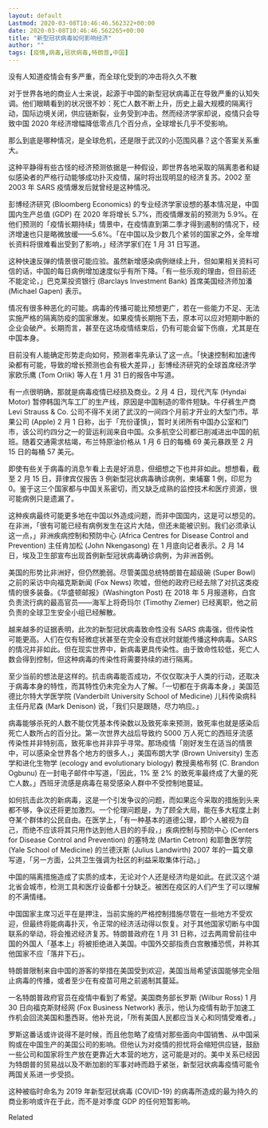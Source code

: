 ```yaml
---
layout: default
Lastmod: 2020-03-08T10:46:46.562322+00:00
date: 2020-03-08T10:46:46.562265+00:00
title: "新型冠状病毒如何影响经济"
author: ""
tags: [疫情,病毒,冠状病毒,特朗普,中国]
---
```


没有人知道疫情会有多严重，而全球化受到的冲击将久久不散

对于世界各地的商业人士来说，起源于中国的新型冠状病毒正在导致严重的认知失调。他们眼睛看到的状况很不妙：死亡人数不断上升，历史上最大规模的隔离行动，国际边境关闭，供应链断裂，业务受到冲击。然而经济学家却说，疫情只会导致中国 2020 年经济增幅降低零点几个百分点，全球增长几乎不受影响。

那么到底是哪种情况，是全球危机，还是限于武汉的小范围风暴？这个答案关系重大。

这种平静得有些古怪的经济预测依据是一种假设，即世界各地采取的隔离患者和疑似感染者的严格行动能够成功扑灭疫情，届时将出现明显的经济复苏。2002 至 2003 年 SARS 疫情爆发后就曾经是这种情况。

彭博经济研究 (Bloomberg Economics) 的专业经济学家设想的基本情况是，中国国内生产总值 (GDP) 在 2020 年将增长 5.7%，而疫情爆发前的预测为 5.9%。在他们预测的「疫情长期持续」情景中，在疫情直到第二季才得到遏制的情况下，经济增速也只是略微放缓——5.6%。「在中国以及少数几个紧邻的国家之外，全年增长资料将很难看出受到了影响，」经济学家们在 1 月 31 日写道。

这种快速反弹的情景很可能应验。虽然新增感染病例继续上升，但如果相关资料可信的话，中国的每日病例增加速度似乎有所下降。「有一些乐观的理由，但目前还不能定论，」巴克莱投资银行 (Barclays Investment Bank) 首席美国经济师加潘 (Michael Gapen) 表示。

情况有很多种恶化的可能。病毒的传播可能比预想更广，若在一些能力不足、无法实施严格的隔离防疫的国家爆发。如果疫情长期拖下去，原本可以应对短期中断的企业会破产。长期而言，甚至在这场疫情结束后，仍有可能会留下伤痕，尤其是在中国本身。

目前没有人能确定形势走向如何，预测者率先承认了这一点。「快速控制和加速传染都有可能，导致的增长预测也会有极大差异，」彭博经济研究的全球首席经济学家欧乐鹰 (Tom Orlik) 等人在 1 月 31 日的报告中写道。

有一点很明确，那就是病毒疫情已经损及商业。2 月 4 日，现代汽车 (Hyndai Motor) 暂停韩国汽车工厂的生产线，原因是中国制造的零件短缺。牛仔裤生产商 Levi Strauss & Co. 公司不得不关闭了武汉的一间四个月前才开业的大型门市。苹果公司 (Apple) 2 月 1 日称，出于「充份谨慎」，暂时关闭所有中国办公室和门市，该公司约四分之一的营运利润来自中国。众多航空公司都已削减进出中国的航班。随着交通需求枯竭，布兰特原油价格从 1 月 6 日的每桶 69 美元暴跌至 2 月 15 日的每桶 57 美元。

即使有些关于病毒的消息乍看上去是好消息，但细想之下也并非如此。想想看，截至 2 月 15 日，菲律宾仅报告 3 例新型冠状病毒确诊病例，柬埔寨 1 例，印尼为 0。鉴于这三个国家都与中国关系密切，而又缺乏成熟的监控技术和医疗资源，很可能病例只是遗漏了。

这种疾病最终可能更多地在中国以外造成问题，而非中国国内，这是可以想见的。在非洲，「很有可能已经有病例发生在这片大陆，但还未能被识别。我们必须承认这一点，」非洲疾病控制和预防中心 (Africa Centres for Disease Control and Prevention) 主任肯加松 (John Nkengasong) 在 1 月底向记者表示。2 月 14 日，埃及卫生部宣布出现首例新型冠状病毒确诊病例，为非洲首例。

美国的形势比非洲好，但仍然脆弱。尽管美国总统特朗普在超级碗 (Super Bowl) 之前的采访中向福克斯新闻 (Fox News) 吹嘘，但他的政府已经去除了对抗这类疫情的很多装备。《华盛顿邮报》(Washington Post) 在 2018 年 5 月报道称，白宫负责流行病的最高官员——海军上将奇玛尔 (Timothy Ziemer) 已经离职，他之前负责的全球卫生安全小组已经解散。

越来越多的证据表明，此次的新型冠状病毒致命性没有 SARS 病毒强，但传染性可能更高。人们在仅有轻微症状甚至在完全没有症状时就能传播这种病毒。SARS 的情况并非如此。但在现实世界中，新病毒更具传染性。由于致命性较低，死亡人数会得到控制，但这种病毒的传染性将需要持续的进行隔离。

至少当前的想法是这样的。抗击病毒能否成功，不仅仅取决于人类的行动，还取决于病毒本身的特性，而其特性仍未完全为人了解。「一切都在于病毒本身，」美国范德比尔特大学医学院 (Vanderbilt University School of Medicine) 儿科传染病科主任丹尼森 (Mark Denison) 说，「我们只是跟随，尽力响应。」

病毒能够杀死的人数不能仅凭基本传染数以及致死率来预测，致死率也就是感染后死亡人数所占的百分比。第一次世界大战后导致约 5000 万人死亡的西班牙流感传染性并非特别高，致死率也并非异乎寻常。那场疫情「刚好发生在适当的情景中，可以感染全世界各个地方的很多人，」美国布朗大学 (Brown University) 生态学和进化生物学 (ecology and evolutionary biology) 教授奥格布努 (C. Brandon Ogbunu) 在一封电子邮件中写道，「因此，1% 至 2% 的致死率最终成了大量的死亡人数。」西班牙流感是病毒在易受感染人群中不受控制地蔓延。

如何抗击此次的新病毒，这是一个引发争议的问题，而如果迄今采取的措施到头来都不够，争议还将更加激烈。一个伦理问题是，为了顾全大局，能在多大程度上剥夺某个群体的公民自由。在医学上，「有一种基本的道德公理，即个人被视为自己，而绝不应该将其只用作达到他人目的的手段，」疾病控制与预防中心 (Centers for Disease Control and Prevention) 的塞特龙 (Martin Cetron) 和耶鲁医学院 (Yale School of Medicine) 的兰德沃斯 (Julius Landwirth) 2007 年的一篇文章写道，「另一方面，公共卫生强调为社区的利益采取集体行动。」

中国的隔离措施造成了实质的成本，无论对个人还是经济均是如此。在武汉这个湖北省会城市，检测工具和医疗设备都十分缺乏。被困在疫区的人们产生了可以理解的不满情绪。

中国国家主席习近平在是押注，当前实施的严格控制措施尽管在一些地方不受欢迎，但最终将能病毒扑灭，令正常的经济活动得以恢复。对于其他国家切断与中国联系的举动，将会推迟经济复苏。特朗普政府在 1 月 31 日称，过去两周曾前往中国的外国人「基本上」将被拒绝进入美国。中国外交部指责白宫散播恐慌，并称其他国家不应「落井下石」。

特朗普限制来自中国的游客的举措在美国受到欢迎，美国当局希望该国能够完全阻止病毒的传播，或者至少在有疫苗可用之前遏制其蔓延。

一名特朗普政府官员在疫情中看到了希望。美国商务部长罗斯 (Wilbur Ross) 1 月 30 日向福克斯财经网 (Fox Business Network) 表示，他认为疫情有助于加速工作机会回流美国和墨西哥。他补充说，「所有美国人民都应当关心和同情受难者。」

罗斯这番话或许说得不是时候，而且他忽略了疫情对那些面向中国销售、从中国采购或在中国生产的美国公司的影响。但他认为对疫情的担忧将会缩短供应链，鼓励一些公司和国家将生产放在更靠近大本营的地方，这可能是对的。美中关系已经因为特朗普的贸易战以及不断加剧的军事对峙而趋于紧张，新型冠状病毒疫情可能令两国关系进一步受损。

这种被临时命名为 2019 年新型冠状病毒 (COVID-19) 的病毒所造成的最为持久的商业影响或许在于此，而不是对季度 GDP 的任何短暂影响。

Related


